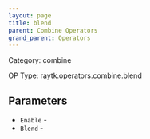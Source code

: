 ```yaml
---
layout: page
title: blend
parent: Combine Operators
grand_parent: Operators
---
```


Category: combine

OP Type: raytk.operators.combine.blend

## Parameters

* `Enable` - 
* `Blend` -
